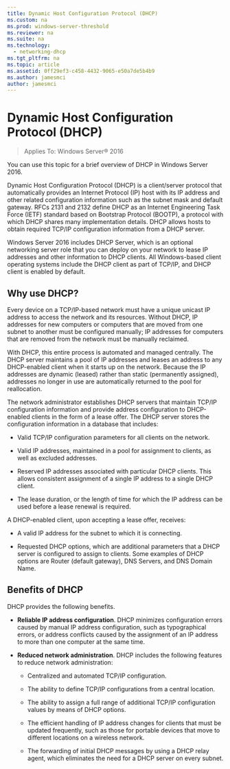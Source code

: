 ```yaml
---
title: Dynamic Host Configuration Protocol (DHCP)
ms.custom: na
ms.prod: windows-server-threshold
ms.reviewer: na
ms.suite: na
ms.technology: 
  - networking-dhcp
ms.tgt_pltfrm: na
ms.topic: article
ms.assetid: 0ff29ef3-c458-4432-9065-e50a7de5b4b9
ms.author: jamesmci
author: jamesmci
---
```

# Dynamic Host Configuration Protocol (DHCP)

>Applies To: Windows Server&reg; 2016

You can use this topic for a brief overview of DHCP in  Windows Server 2016.  
  
Dynamic Host Configuration Protocol (DHCP) is a client/server protocol that automatically provides an Internet Protocol (IP) host with its IP address and other related configuration information such as the subnet mask and default gateway. RFCs 2131 and 2132 define DHCP as an Internet Engineering Task Force (IETF) standard based on Bootstrap Protocol (BOOTP), a protocol with which DHCP shares many implementation details. DHCP allows hosts to obtain required TCP/IP configuration information from a DHCP server.  
  
 Windows Server 2016 includes DHCP Server, which is an optional networking server role that you can deploy on your network to lease IP addresses and other information to DHCP clients. All Windows-based client operating systems include the DHCP client as part of TCP/IP, and DHCP client is enabled by default.  
  
## Why use DHCP?  
Every device on a TCP/IP-based network must have a unique unicast IP address to access the network and its resources. Without DHCP, IP addresses for new computers or computers that are moved from one subnet to another must be configured manually; IP addresses for computers that are removed from the network must be manually reclaimed.  
  
With DHCP, this entire process is automated and managed centrally. The DHCP server maintains a pool of IP addresses and leases an address to any DHCP-enabled client when it starts up on the network. Because the IP addresses are dynamic (leased) rather than static (permanently assigned), addresses no longer in use are automatically returned to the pool for reallocation.  
  
The network administrator establishes DHCP servers that maintain TCP/IP configuration information and provide address configuration to DHCP-enabled clients in the form of a lease offer. The DHCP server stores the configuration information in a database that includes:  
  
-   Valid TCP/IP configuration parameters for all clients on the network.  
  
-   Valid IP addresses, maintained in a pool for assignment to clients, as well as excluded addresses.  
  
-   Reserved IP addresses associated with particular DHCP clients. This allows consistent assignment of a single IP address to a single DHCP client.  
  
-   The lease duration, or the length of time for which the IP address can be used before a lease renewal is required.  
  
A DHCP-enabled client, upon accepting a lease offer, receives:  
  
-   A valid IP address for the subnet to which it is connecting.  
  
-   Requested DHCP options, which are additional parameters that a DHCP server is configured to assign to clients. Some examples of DHCP options are Router (default gateway), DNS Servers, and DNS Domain Name.  
  
## Benefits of DHCP  
DHCP provides the following benefits.  
  
-   **Reliable IP address configuration**. DHCP minimizes configuration errors caused by manual IP address configuration, such as typographical errors, or address conflicts caused by the assignment of an IP address to more than one computer at the same time.  
  
-   **Reduced network administration**. DHCP includes the following features to reduce network administration:  
  
    -   Centralized and automated TCP/IP configuration.  
  
    -   The ability to define TCP/IP configurations from a central location.  
  
    -   The ability to assign a full range of additional TCP/IP configuration values by means of DHCP options.  
  
    -   The efficient handling of IP address changes for clients that must be updated frequently, such as those for portable devices that move to different locations on a wireless network.  
  
    -   The forwarding of initial DHCP messages by using a DHCP relay agent, which eliminates the need for a DHCP server on every subnet.  
  

